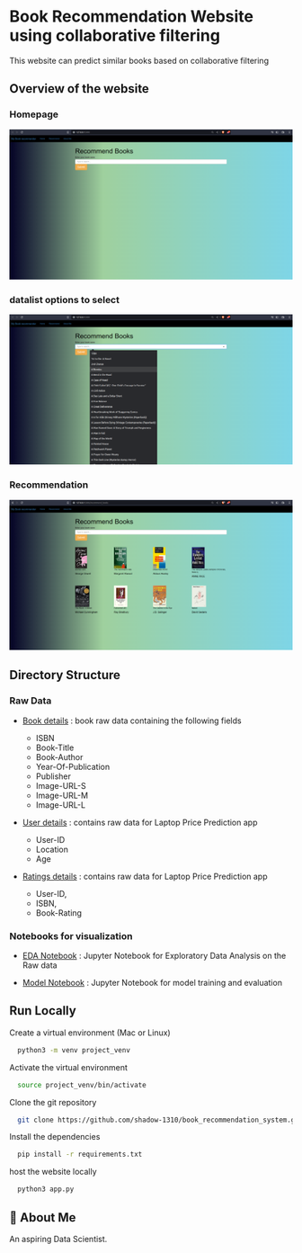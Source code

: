
# Book Recommendation Website using collaborative filtering

This website can predict similar books based on collaborative filtering


## Overview of the website

### Homepage

![home](https://github.com/shadow-1310/book_recommendation_system/blob/main/README_images/homepage.png)

### datalist options to select 

![datalist](https://github.com/shadow-1310/book_recommendation_system/blob/main/README_images/datalist.png)


### Recommendation

![recommendation](https://github.com/shadow-1310/book_recommendation_system/blob/main/README_images/recommend.png)


## Directory Structure

### Raw Data

- [Book details](https://github.com/shadow-1310/book_recommendation_system/blob/main/notebooks/data/Books.csv) :  book raw data containing the following fields
    - ISBN
    - Book-Title
    - Book-Author
    - Year-Of-Publication
    - Publisher
    - Image-URL-S
    - Image-URL-M
    - Image-URL-L

- [User details](https://github.com/shadow-1310/book_recommendation_system/blob/main/notebooks/data/Users.csv) :  contains raw data for Laptop Price Prediction app
    - User-ID
    - Location
    - Age

- [Ratings details](https://github.com/shadow-1310/book_recommendation_system/blob/main/notebooks/data/Ratings.csv) :  contains raw data for Laptop Price Prediction app
    - User-ID,
    - ISBN,
    - Book-Rating
### Notebooks for visualization

- [EDA Notebook](https://github.com/shadow-1310/book_recommendation_system/blob/main/notebooks/EDA_book_recommender.ipynb) :  Jupyter Notebook for Exploratory Data Analysis on the Raw data

- [Model Notebook](https://github.com/shadow-1310/book_recommendation_system/blob/main/notebooks/model_training.ipynb) :  Jupyter Notebook for model training and evaluation 


## Run Locally

Create a virtual environment (Mac or Linux)

```bash
  python3 -m venv project_venv
```

Activate the virtual environment

```bash
  source project_venv/bin/activate
```

Clone the git repository

```bash
  git clone https://github.com/shadow-1310/book_recommendation_system.git
```

Install the dependencies

```bash
  pip install -r requirements.txt
```

host the website locally

```bash
  python3 app.py 
```
## 🚀 About Me
An aspiring Data Scientist.
